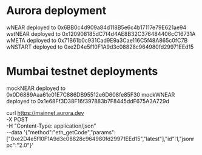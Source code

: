 # Aurora deployment

wNEAR deployed to 0x6BB0c4d909a84d118B5e6c4b17117e79E621ae94
wstNEAR deployed to 0x120908185dC7f4d4AE8B32C376484406cC16731A
wMETA deployed to 0x71B61b0c931Cad9E9a3Cae116C5f48A865c0fC7B
wNSTART deployed to 0xe2D4e5f10F1A9d3c08828c964980fd29971EEd15

# Mumbai testnet deployments

mockNEAR deployed to 0x0D6889Aaa61e01E7C886DB95512e6D608fe85F30
mockWNEAR deployed to 0x1e68Ff3D38F16f397883b7F8445ddF675A3A729d

curl https://mainnet.aurora.dev \
  -X POST \
  -H "Content-Type: application/json" \
  --data '{"method":"eth_getCode","params":["0xe2D4e5f10F1A9d3c08828c964980fd29971EEd15","latest"],"id":1,"jsonrpc":"2.0"}'
